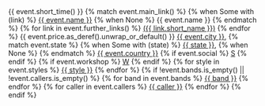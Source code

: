 <tr class="event{% if event.multiday() %} multiday{% endif %}{% if event.cancelled %} cancelled{% endif %}">
<td class="event-dates">
{{ event.short_time() }}
</td>
<td class="event-name" title="{{ event.details.as_deref().unwrap_or_default() }}">
{% match event.main_link() %}
{% when Some with (link) %}
<a href="{{ link }}">{{ event.name }}</a>
{% when None %}
{{ event.name }}
{% endmatch %}
</td>
<td class="event-links">
{% for link in event.further_links() %}
<a href="{{ link.url }}">({{ link.short_name }})</a>
{% endfor %}
</td>
<td class="event-price">
{{ event.price.as_deref().unwrap_or_default() }}
</td>
<td class="event-location">
<a href="https://folkdance.page/?country={{ event.country|urlencode }}&city={{ event.city|urlencode }}">{{ event.city }}</a>,
{% match event.state %}
{% when Some with (state) %}
<a href="https://folkdance.page/?country={{ event.country|urlencode }}&state={{ state|urlencode }}">{{ state }}</a>,
{% when None %}
{% endmatch %}
<a href="https://folkdance.page/?country={{ event.country|urlencode }}">{{ event.country }}</a>
</td>
<td class="event-type">
{% if event.social %}
<a href="https://folkdance.page/?social=true" class="social" title="Social">S</a>
{% endif %}
{% if event.workshop %}
<a href="https://folkdance.page/?workshop=true" class="workshop" title="Workshop">W</a>
{% endif %}
</td>
<td class="event-styles">
{% for style in event.styles %}
<a class="dance-style {{ style.tag() }}" href="https://folkdance.page/?style={{ style.tag() }}">{{ style }}</a>
{% endfor %}
</td>
</tr>
{% if !event.bands.is_empty() || !event.callers.is_empty() %}
<tr class="details">
<td colspan="7">
{% for band in event.bands %}
<a href="https://folkdance.page/?band={{ band|urlencode }}" class="band">{{ band }}</a>
{% endfor %}
{% for caller in event.callers %}
<a href="https://folkdance.page/?caller={{ caller|urlencode }}" class="caller">{{ caller }}</a>
{% endfor %}
</td>
</tr>
{% endif %}
